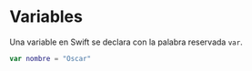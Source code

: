 # Variables

Una variable en Swift se declara con la palabra reservada `var`.

```swift
var nombre = "Oscar"
```
